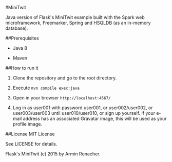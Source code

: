 #MiniTwit

Java version of Flask's MiniTwit example built with the Spark web microframework, Freemarker, Spring and HSQLDB (as an in-memory database).

##Prerequisites

- Java 8

- Maven

##How to run it

1. Clone the repository and go to the root directory.

2. Execute `mvn compile exec:java`

3. Open in your browser `http://localhost:4567/`

4. Log in as user001 with password user001, or user002/user002, or user003/user003 until user010/user010, or sign up yourself. If your e-mail address has an associated Gravatar image, this will be used as your profile image.

##License
MIT License

See LICENSE for details.

Flask's MiniTwit (c) 2015 by Armin Ronacher.
